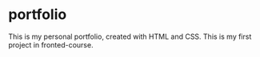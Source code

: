 # portfolio
This is my personal portfolio, created with HTML and CSS. This is my first project in fronted-course.
